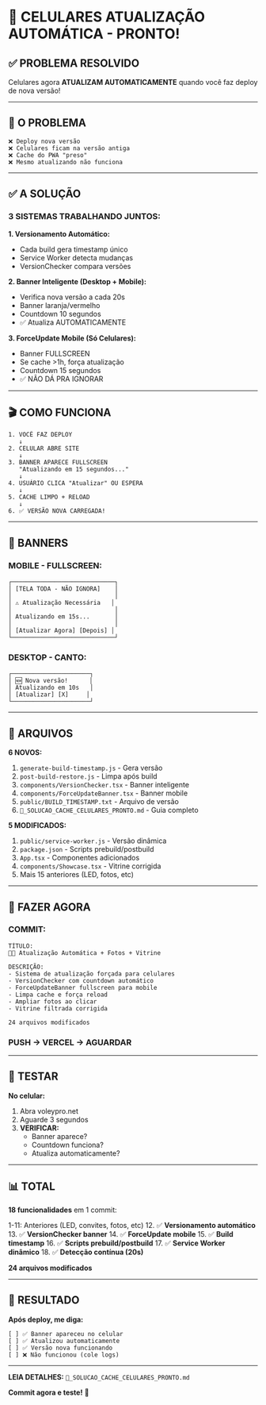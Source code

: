 # 🔄 CELULARES ATUALIZAÇÃO AUTOMÁTICA - PRONTO!

## ✅ PROBLEMA RESOLVIDO

Celulares agora **ATUALIZAM AUTOMATICAMENTE** quando você faz deploy de nova versão!

---

## 🐛 O PROBLEMA

```
❌ Deploy nova versão
❌ Celulares ficam na versão antiga
❌ Cache do PWA "preso"
❌ Mesmo atualizando não funciona
```

---

## ✅ A SOLUÇÃO

### **3 SISTEMAS TRABALHANDO JUNTOS:**

**1. Versionamento Automático:**
- Cada build gera timestamp único
- Service Worker detecta mudanças
- VersionChecker compara versões

**2. Banner Inteligente (Desktop + Mobile):**
- Verifica nova versão a cada 20s
- Banner laranja/vermelho
- Countdown 10 segundos
- ✅ Atualiza AUTOMATICAMENTE

**3. ForceUpdate Mobile (Só Celulares):**
- Banner FULLSCREEN
- Se cache >1h, força atualização
- Countdown 15 segundos
- ✅ NÃO DÁ PRA IGNORAR

---

## 🎬 COMO FUNCIONA

```
1. VOCÊ FAZ DEPLOY
   ↓
2. CELULAR ABRE SITE
   ↓
3. BANNER APARECE FULLSCREEN
   "Atualizando em 15 segundos..."
   ↓
4. USUÁRIO CLICA "Atualizar" OU ESPERA
   ↓
5. CACHE LIMPO + RELOAD
   ↓
6. ✅ VERSÃO NOVA CARREGADA!
```

---

## 📱 BANNERS

### **MOBILE - FULLSCREEN:**
```
┌─────────────────────────────┐
│ [TELA TODA - NÃO IGNORA]    │
│                             │
│ ⚠️ Atualização Necessária   │
│                             │
│ Atualizando em 15s...       │
│                             │
│ [Atualizar Agora] [Depois] │
└─────────────────────────────┘
```

### **DESKTOP - CANTO:**
```
┌──────────────────────┐
│ 🆕 Nova versão!      │
│ Atualizando em 10s   │
│ [Atualizar] [X]     │
└──────────────────────┘
```

---

## 📂 ARQUIVOS

**6 NOVOS:**
1. `generate-build-timestamp.js` - Gera versão
2. `post-build-restore.js` - Limpa após build
3. `components/VersionChecker.tsx` - Banner inteligente
4. `components/ForceUpdateBanner.tsx` - Banner mobile
5. `public/BUILD_TIMESTAMP.txt` - Arquivo de versão
6. `📱_SOLUCAO_CACHE_CELULARES_PRONTO.md` - Guia completo

**5 MODIFICADOS:**
1. `public/service-worker.js` - Versão dinâmica
2. `package.json` - Scripts prebuild/postbuild
3. `App.tsx` - Componentes adicionados
4. `components/Showcase.tsx` - Vitrine corrigida
5. Mais 15 anteriores (LED, fotos, etc)

---

## 🚀 FAZER AGORA

### **COMMIT:**
```
TÍTULO:
🔄📱 Atualização Automática + Fotos + Vitrine

DESCRIÇÃO:
- Sistema de atualização forçada para celulares
- VersionChecker com countdown automático
- ForceUpdateBanner fullscreen para mobile
- Limpa cache e força reload
- Ampliar fotos ao clicar
- Vitrine filtrada corrigida

24 arquivos modificados
```

### **PUSH → VERCEL → AGUARDAR**

---

## 🧪 TESTAR

**No celular:**
1. Abra voleypro.net
2. Aguarde 3 segundos
3. **VERIFICAR:**
   - Banner aparece?
   - Countdown funciona?
   - Atualiza automaticamente?

---

## 📊 TOTAL

**18 funcionalidades** em 1 commit:

1-11: Anteriores (LED, convites, fotos, etc)
12. ✅ **Versionamento automático**
13. ✅ **VersionChecker banner**
14. ✅ **ForceUpdate mobile**
15. ✅ **Build timestamp**
16. ✅ **Scripts prebuild/postbuild**
17. ✅ **Service Worker dinâmico**
18. ✅ **Detecção contínua (20s)**

**24 arquivos modificados**

---

## 💬 RESULTADO

**Após deploy, me diga:**

```
[ ] ✅ Banner apareceu no celular
[ ] ✅ Atualizou automaticamente
[ ] ✅ Versão nova funcionando
[ ] ❌ Não funcionou (cole logs)
```

---

**LEIA DETALHES:** `📱_SOLUCAO_CACHE_CELULARES_PRONTO.md`

**Commit agora e teste!** 🚀

